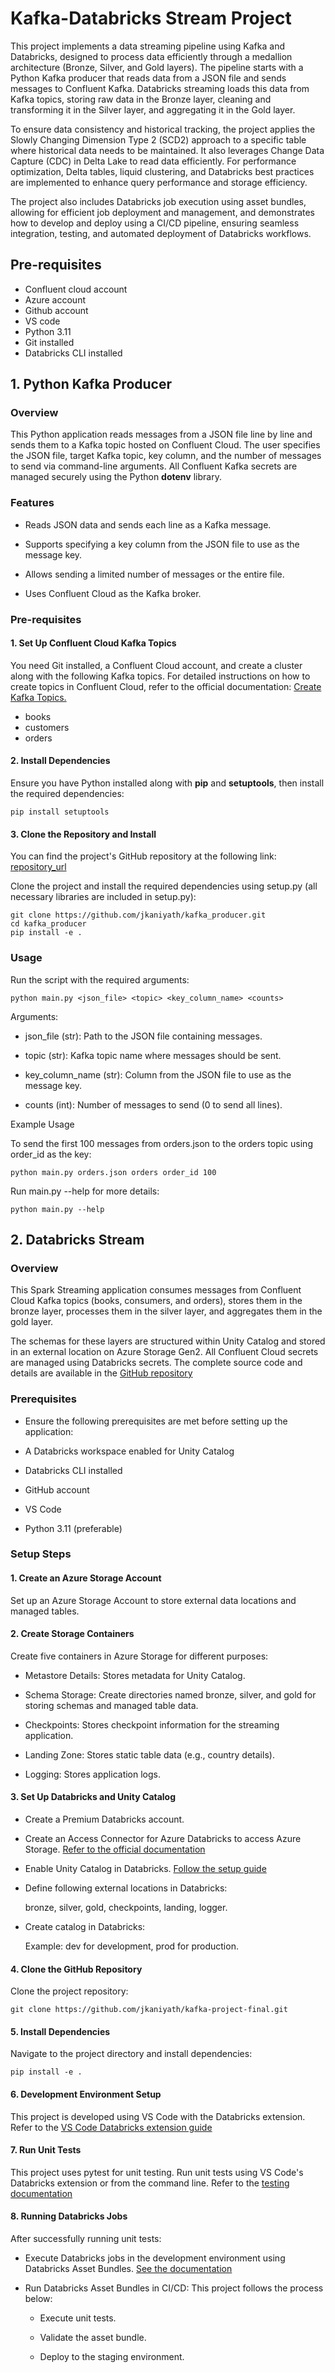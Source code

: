 # Kafka-Databricks Stream Project
This project implements a data streaming pipeline using Kafka and Databricks, designed to process data efficiently through a medallion architecture (Bronze, Silver, and Gold layers). The pipeline starts with a Python Kafka producer that reads data from a JSON file and sends messages to Confluent Kafka. Databricks streaming loads this data from Kafka topics, storing raw data in the Bronze layer, cleaning and transforming it in the Silver layer, and aggregating it in the Gold layer.

To ensure data consistency and historical tracking, the project applies the Slowly Changing Dimension Type 2 (SCD2) approach to a specific table where historical data needs to be maintained. It also leverages Change Data Capture (CDC) in Delta Lake to read data efficiently. For performance optimization, Delta tables, liquid clustering, and Databricks best practices are implemented to enhance query performance and storage efficiency.

The project also includes Databricks job execution using asset bundles, allowing for efficient job deployment and management, and demonstrates how to develop and deploy using a CI/CD pipeline, ensuring seamless integration, testing, and automated deployment of Databricks workflows.

## Pre-requisites
- Confluent cloud account
- Azure account
- Github account
- VS code
- Python 3.11
- Git installed
- Databricks CLI installed

## 1. Python Kafka Producer
### Overview
This Python application reads messages from a JSON file line by line and sends them to a Kafka topic hosted on Confluent Cloud. The user specifies the JSON file, target Kafka topic, key column, and the number of messages to send via command-line arguments. All Confluent Kafka secrets are managed securely using the Python **dotenv** library.

### Features
- Reads JSON data and sends each line as a Kafka message.

- Supports specifying a key column from the JSON file to use as the message key.

- Allows sending a limited number of messages or the entire file.

- Uses Confluent Cloud as the Kafka broker.

### Pre-requisites

#### 1. Set Up Confluent Cloud Kafka Topics
You need Git installed, a Confluent Cloud account, and create a cluster along with the following Kafka topics. For detailed instructions on how to create topics in Confluent Cloud, refer to the official documentation: [Create Kafka Topics.](https://docs.confluent.io/platform/current/control-center/topics/create.html)
- books
- customers
- orders

#### 2. Install Dependencies
Ensure you have Python installed along with **pip** and **setuptools**, then install the required dependencies:
```
pip install setuptools
```

#### 3. Clone the Repository and Install
You can find the project's GitHub repository at the following link:
[repository_url](https://github.com/jkaniyath/kafka_producer.git)

Clone the project and install the required dependencies using setup.py (all necessary libraries are included in setup.py):

```
git clone https://github.com/jkaniyath/kafka_producer.git
cd kafka_producer
pip install -e .
```
### Usage
Run the script with the required arguments:

```
python main.py <json_file> <topic> <key_column_name> <counts>
```
Arguments:

- json_file (str): Path to the JSON file containing messages.

- topic (str): Kafka topic name where messages should be sent.

- key_column_name (str): Column from the JSON file to use as the message key.

- counts (int): Number of messages to send (0 to send all lines).

Example Usage

To send the first 100 messages from orders.json to the orders topic using order_id as the key:

```
python main.py orders.json orders order_id 100
```

Run main.py --help for more details:

```
python main.py --help
```

## 2. Databricks Stream

### Overview
This Spark Streaming application consumes messages from Confluent Cloud Kafka topics (books, consumers, and orders), stores them in the bronze layer, processes them in the silver layer, and aggregates them in the gold layer.

The schemas for these layers are structured within Unity Catalog and stored in an external location on Azure Storage Gen2. All Confluent Cloud secrets are managed using Databricks secrets. The complete source code and details are available in the [GitHub repository](https://github.com/jkaniyath/kafka-project-final)

### Prerequisites

- Ensure the following prerequisites are met before setting up the application:

- A Databricks workspace enabled for Unity Catalog

- Databricks CLI installed

- GitHub account

- VS Code

- Python 3.11 (preferable)

### Setup Steps

#### 1. Create an Azure Storage Account

Set up an Azure Storage Account to store external data locations and managed tables.

#### 2. Create Storage Containers
Create five containers in Azure Storage for different purposes:

- Metastore Details: Stores metadata for Unity Catalog.

- Schema Storage: Create directories named bronze, silver, and gold for storing schemas and managed table data.

- Checkpoints: Stores checkpoint information for the streaming application.

- Landing Zone: Stores static table data (e.g., country details).

- Logging: Stores application logs.

#### 3. Set Up Databricks and Unity Catalog

- Create a Premium Databricks account.

- Create an Access Connector for Azure Databricks to access Azure Storage. [Refer to the official documentation](https://learn.microsoft.com/en-us/azure/databricks/data-governance/unity-catalog/azure-managed-identities)

- Enable Unity Catalog in Databricks. [Follow the setup guide](https://learn.microsoft.com/en-us/azure/databricks/data-governance/unity-catalog/enable-workspaces)

- Define following external locations in Databricks:

    bronze, silver, gold, checkpoints, landing, logger.

- Create catalog in Databricks:

    Example: dev for development, prod for production.

#### 4. Clone the GitHub Repository
Clone the project repository:
```
git clone https://github.com/jkaniyath/kafka-project-final.git
```
#### 5. Install Dependencies
Navigate to the project directory and install dependencies:
```
pip install -e .
```

#### 6. Development Environment Setup
This project is developed using VS Code with the Databricks extension. Refer to the [VS Code Databricks extension guide](https://docs.databricks.com/aws/en/dev-tools/vscode-ext/)

#### 7. Run Unit Tests
This project uses pytest for unit testing. Run unit tests using VS Code's Databricks extension or from the command line.
Refer to the [testing documentation](https://docs.databricks.com/aws/en/notebooks/testing)

#### 8. Running Databricks Jobs

After successfully running unit tests:

- Execute Databricks jobs in the development environment using Databricks Asset Bundles. [See the documentation](https://docs.databricks.com/aws/en/dev-tools/bundles)

- Run Databricks Asset Bundles in CI/CD:
    This project follows the process below:

    - Execute unit tests.

    - Validate the asset bundle.

    - Deploy to the staging environment.
